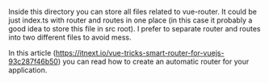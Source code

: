 Inside this directory you can store all files related to vue-router. It could be just index.ts with router and routes in one place (in this case it probably a good idea to store this file in src root). I prefer to separate router and routes into two different files to avoid mess.

In this article (https://itnext.io/vue-tricks-smart-router-for-vuejs-93c287f46b50) you can read how to create an automatic router for your application.